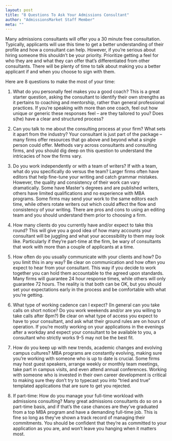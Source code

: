 ```yaml
---
layout: post
title: "8 Questions To Ask Your Admissions Consultant"
author: "AdmissionsMarket Staff Member"
meta: ""
---
```


Many admissions consultants will offer you a 30 minute free consultation. Typically, applicants will use this time to get a better understanding of their profile and how a consultant can help. However, if you’re serious about hiring someone this shouldn’t be your priority. Prioritize getting a feel for who they are and what they can offer that’s differentiated from other consultants. There will be plenty of time to talk about making you a better applicant if and when you choose to sign with them.


Here are 8 questions to make the most of your time:

1. What do you personally feel makes you a good coach?
   This is a great starter question, asking the consultant to identify their own strengths as it pertains to coaching and mentorship, rather than general professional practices. If you’re speaking with more than one coach, feel out how unique or generic these responses feel – are they tailored to you? Does s(he) have a clear and structured process?

2. Can you talk to me about the consulting process at your firm? What sets it apart from the industry?
   Your consultant is just part of the package – many firms offer resources that go above and beyond what a single person could offer. Methods vary across consultants and consulting firms, and you should dig deep on this question to understand the intricacies of how the firms vary.

3. Do you work independently or with a team of writers? If with a team, what do you specifically do versus the team?
   Larger firms often have editors that help fine-tune your writing and catch grammar mistakes. However, the quality and consistency of their work can vary dramatically. Some have Master's degrees and are published writers, others have limited qualifications and no experience with MBA programs. Some firms may send your work to the same editors each time, while others rotate writers out which could affect the flow and consistency of your writing. There are pros and cons to using an editing team and you should understand them prior to choosing a firm.

4. How many clients do you currently have and/or expect to take this round?
   This will give you a good idea of how many accounts your consultant will be juggling and what your accessibility to them may look like. Particularly if they’re part-time at the firm, be wary of consultants that work with more than a couple of applicants at a time.

5. How often do you usually communicate with your clients and how? Do you limit this in any way?
   Be clear on communication and how often you expect to hear from your consultant. This way if you decide to work together you can hold them accountable to the agreed upon standards. Many firms will guarantee 24 hour response times, while others will only guarantee 72 hours. The reality is that both can be OK, but you should set your expectations early in the process and be comfortable with what you’re getting.

6. What type of working cadence can I expect? (In general can you take calls on short notice? Do you work     weekends and/or are you willing to take calls after 8pm?)
   Be clear on what type of access you expect to have to your consultant, and ask what their ground rules are on hours of operation. If you’re mostly working on your applications in the evenings after a workday and expect your consultant to be available to you, a consultant who strictly works 9-5 may not be the best fit.

7. How do you keep up with new trends, academic changes and evolving campus cultures?
   MBA programs are constantly evolving, making sure you’re working with someone who is up to date is crucial. Some firms may host guest speakers, arrange weekly or monthly team meetings, take part in campus visits, and even attend annual conferences. Working with someone who is invested in their own career development is critical to making sure they don’t try to typecast you into “tried and true” templated applications that are sure to get you rejected.

8. If part-time: How do you manage your full-time workload with admissions consulting?
   Many great admissions consultants do so on a part-time basis, and if that’s the case chances are they’ve graduated from a top MBA program and have a demanding full-time job. This is fine so long as they’ve shown a track record of managing their commitments. You should be confident that they’re as committed to your application as you are, and won’t leave you hanging when it matters most.
